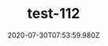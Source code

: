 ---
title: test-112
date: 2020-07-30T07:53:59.980Z
banner_subcontent: asdfsf
category: Personal stories
focus: Improving workplace culture
role: Line manager/supervisor
organisation_size: Large (250+ employees)
industry: Business Consulting & Management
content: Lorem ipsum dolor sit amet, consectetur adipiscing elit, sed do eiusmod tempor incididunt ut labore et dolore magna aliqua. Ut enim ad minim veniam, quis nostrud exercitation ullamco laboris nisi ut aliquip ex ea commodo consequat. Duis aute irure dolor in reprehenderit in voluptate velit esse cillum dolore eu fugiat nulla pariatur. Excepteur sint occaecat cupidatat non proident, sunt in culpa qui officia deserunt mollit anim id est laborum.
---